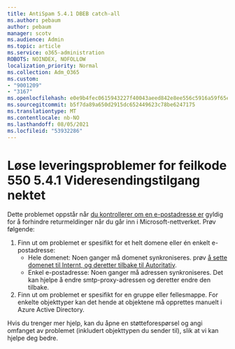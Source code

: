 ```yaml
---
title: AntiSpam 5.4.1 DBEB catch-all
ms.author: pebaum
author: pebaum
manager: scotv
ms.audience: Admin
ms.topic: article
ms.service: o365-administration
ROBOTS: NOINDEX, NOFOLLOW
localization_priority: Normal
ms.collection: Adm_O365
ms.custom:
- "9001209"
- "3167"
ms.openlocfilehash: e0e9b4fec0615943227f40043aeed842e8ee556c5916a59f65e79ce121ec9547
ms.sourcegitcommit: b5f7da89a650d2915dc652449623c78be6247175
ms.translationtype: MT
ms.contentlocale: nb-NO
ms.lasthandoff: 08/05/2021
ms.locfileid: "53932286"
---
```

# <a name="fix-delivery-issues-for-error-code-550-541-relay-access-denied"></a>Løse leveringsproblemer for feilkode 550 5.4.1 Videresendingstilgang nektet

Dette problemet oppstår når [du kontrollerer om en e-postadresse er](https://docs.microsoft.com/exchange/mail-flow-best-practices/use-directory-based-edge-blocking) gyldig for å forhindre returmeldinger når du går inn i Microsoft-nettverket. Prøv følgende:

1. Finn ut om problemet er spesifikt for et helt domene eller én enkelt e-postadresse:
    - Hele domenet: Noen ganger må domenet synkroniseres. prøv [å sette domenet til Internt, og deretter tilbake til Autoritativ](https://docs.microsoft.com/exchange/mail-flow-best-practices/manage-accepted-domains/manage-accepted-domains).
    - Enkel e-postadresse: Noen ganger må adressen synkroniseres. Det kan hjelpe å endre smtp-proxy-adressen og deretter endre den tilbake.
2. Finn ut om problemet er spesifikt for en gruppe eller fellesmappe. For enkelte objekttyper kan det hende at objektene må opprettes manuelt i Azure Active Directory.

Hvis du trenger mer hjelp, kan du åpne en støtteforespørsel og angi omfanget av problemet (inkludert objekttypen du sender til), slik at vi kan hjelpe deg bedre.